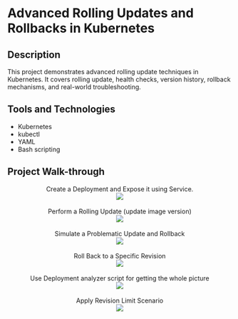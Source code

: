 <h1>Advanced Rolling Updates and Rollbacks in Kubernetes </h1>


<h2>Description</h2>
This project demonstrates advanced rolling update techniques in Kubernetes. It covers rolling update, health checks, version history, rollback mechanisms, and real-world troubleshooting.
<br />


<h2>Tools and Technologies</h2>

- Kubernetes
- kubectl
- YAML
- Bash scripting


<h2>Project Walk-through</h2>

<p align="center">
Create a Deployment and Expose it using Service. <br />
<img src="https://i.postimg.cc/44KwJFHp/1.jpg"/>
<br />
<br />
Perform a Rolling Update (update image version) <br/>
<img src="https://i.postimg.cc/R0VQ2Pz6/2.jpg" />
<br />
<br />
Simulate a Problematic Update and Rollback  <br/>
<img src="https://i.postimg.cc/65JPFNb8/3.jpg"/>
<br />
<br />
Roll Back to a Specific Revision <br/>
<img src="https://i.postimg.cc/Mprm27Z9/3-5.jpg" />
<br />
<br />
Use Deployment analyzer script for getting the whole picture <br/>
<img src="https://i.postimg.cc/qRHn4QPx/4.jpg" />
<br />
<br />
Apply Revision Limit Scenario <br/>
<img src="https://i.postimg.cc/PrJLGBLk/5.jpg" />
<br />
<br />

</p>

